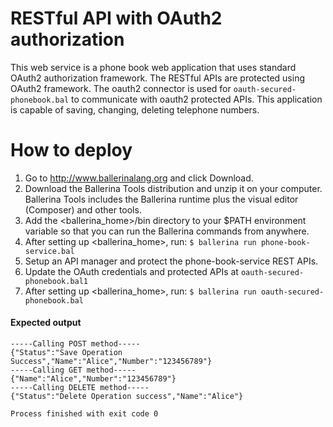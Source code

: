 # RESTful API with OAuth2 authorization
This web service is a phone book web application that uses standard OAuth2 authorization framework. The RESTful APIs 
are protected using OAuth2 framework. The oauth2 connector is used for `oauth-secured-phonebook.bal` to communicate 
with oauth2 protected APIs. This application is capable of saving, changing, deleting telephone numbers.

# How to deploy
1) Go to http://www.ballerinalang.org and click Download.
2) Download the Ballerina Tools distribution and unzip it on your computer. Ballerina Tools includes the Ballerina runtime plus
the visual editor (Composer) and other tools.
3) Add the <ballerina_home>/bin directory to your $PATH environment variable so that you can run the Ballerina commands from anywhere.
4) After setting up <ballerina_home>, run: `$ ballerina run phone-book-service.bal`
5) Setup an API manager and protect the phone-book-service REST APIs.
6) Update the OAuth credentials and protected APIs at `oauth-secured-phonebook.bal1`
7) After setting up <ballerina_home>, run: `$ ballerina run oauth-secured-phonebook.bal`

#### Expected output  
```$xslt
-----Calling POST method-----
{"Status":"Save Operation Success","Name":"Alice","Number":"123456789"}
-----Calling GET method-----
{"Name":"Alice","Number":"123456789"}
-----Calling DELETE method-----
{"Status":"Delete Operation success","Name":"Alice"}

Process finished with exit code 0
```